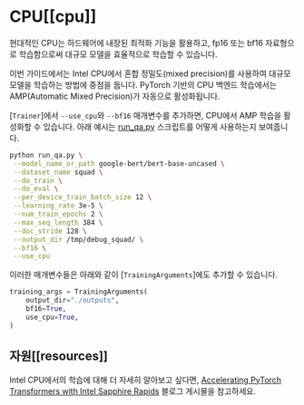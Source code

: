 <!--Copyright 2024 The HuggingFace Team. All rights reserved.

Licensed under the Apache License, Version 2.0 (the "License"); you may not use this file except in compliance with
the License. You may obtain a copy of the License at

http://www.apache.org/licenses/LICENSE-2.0

Unless required by applicable law or agreed to in writing, software distributed under the License is distributed on
an "AS IS" BASIS, WITHOUT WARRANTIES OR CONDITIONS OF ANY KIND, either express or implied. See the License for the

⚠️ Note that this file is in Markdown but contain specific syntax for our doc-builder (similar to MDX) that may not be
rendered properly in your Markdown viewer.

-->

# CPU[[cpu]]  
  
현대적인 CPU는 하드웨어에 내장된 최적화 기능을 활용하고, fp16 또는 bf16 자료형으로 학습함으로써 대규모 모델을 효율적으로 학습할 수 있습니다.  
  
이번 가이드에서는 Intel CPU에서 혼합 정밀도(mixed precision)를 사용하여 대규모 모델을 학습하는 방법에 중점을 둡니다. PyTorch 기반의 CPU 백엔드 학습에서는 AMP(Automatic Mixed Precision)가 자동으로 활성화됩니다. 
  
[`Trainer`]에서 `--use_cpu`와 `--bf16` 매개변수를 추가하면, CPU에서 AMP 학습을 활성화할 수 있습니다. 아래 예시는 [run_qa.py](https://github.com/huggingface/transformers/tree/main/examples/pytorch/question-answering) 스크립트를 어떻게 사용하는지 보여줍니다.  

```bash
python run_qa.py \
 --model_name_or_path google-bert/bert-base-uncased \
 --dataset_name squad \
 --do_train \
 --do_eval \
 --per_device_train_batch_size 12 \
 --learning_rate 3e-5 \
 --num_train_epochs 2 \
 --max_seq_length 384 \
 --doc_stride 128 \
 --output_dir /tmp/debug_squad/ \
 --bf16 \
 --use_cpu
```

이러한 매개변수들은 아래와 같이 [`TrainingArguments`]에도 추가할 수 있습니다.  

```py
training_args = TrainingArguments(
    output_dir="./outputs",
    bf16=True,
    use_cpu=True,
)
```

## 자원[[resources]]  
  
Intel CPU에서의 학습에 대해 더 자세히 알아보고 싶다면, [Accelerating PyTorch Transformers with Intel Sapphire Rapids](https://huggingface.co/blog/intel-sapphire-rapids) 블로그 게시물을 참고하세요.